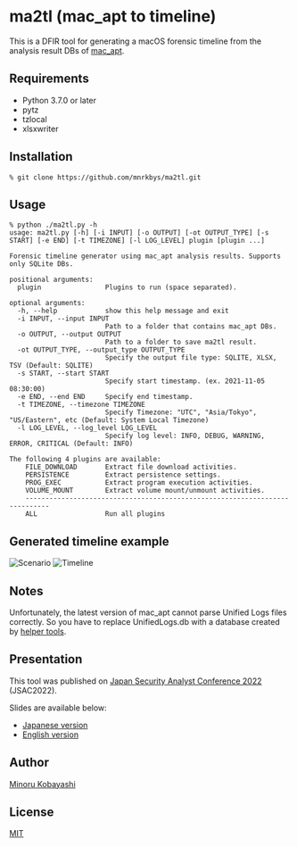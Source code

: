 # ma2tl (mac_apt to timeline)

This is a DFIR tool for generating a macOS forensic timeline from the analysis result DBs of [mac_apt](https://github.com/ydkhatri/mac_apt).

## Requirements

- Python 3.7.0 or later
- pytz
- tzlocal
- xlsxwriter

## Installation

```Shell
% git clone https://github.com/mnrkbys/ma2tl.git
```

## Usage

```Shell
% python ./ma2tl.py -h
usage: ma2tl.py [-h] [-i INPUT] [-o OUTPUT] [-ot OUTPUT_TYPE] [-s START] [-e END] [-t TIMEZONE] [-l LOG_LEVEL] plugin [plugin ...]

Forensic timeline generator using mac_apt analysis results. Supports only SQLite DBs.

positional arguments:
  plugin                Plugins to run (space separated).

optional arguments:
  -h, --help            show this help message and exit
  -i INPUT, --input INPUT
                        Path to a folder that contains mac_apt DBs.
  -o OUTPUT, --output OUTPUT
                        Path to a folder to save ma2tl result.
  -ot OUTPUT_TYPE, --output_type OUTPUT_TYPE
                        Specify the output file type: SQLITE, XLSX, TSV (Default: SQLITE)
  -s START, --start START
                        Specify start timestamp. (ex. 2021-11-05 08:30:00)
  -e END, --end END     Specify end timestamp.
  -t TIMEZONE, --timezone TIMEZONE
                        Specify Timezone: "UTC", "Asia/Tokyo", "US/Eastern", etc (Default: System Local Timezone)
  -l LOG_LEVEL, --log_level LOG_LEVEL
                        Specify log level: INFO, DEBUG, WARNING, ERROR, CRITICAL (Default: INFO)

The following 4 plugins are available:
    FILE_DOWNLOAD       Extract file download activities.
    PERSISTENCE         Extract persistence settings.
    PROG_EXEC           Extract program execution activities.
    VOLUME_MOUNT        Extract volume mount/unmount activities.
    ----------------------------------------------------------------------------
    ALL                 Run all plugins
```

## Generated timeline example

![Scenario](images/demo_scenario.png)
![Timeline](images/demo_timeline.png)

## Notes
Unfortunately, the latest version of mac_apt cannot parse Unified Logs files correctly. So you have to replace UnifiedLogs.db with a database created by [helper tools](https://github.com/mnrkbys/ma2tl/tree/main/helper_tools).

## Presentation

This tool was published on [Japan Security Analyst Conference 2022](https://jsac.jpcert.or.jp/en/index.html) (JSAC2022).

Slides are available below:

- [Japanese version](https://jsac.jpcert.or.jp/archive/2022/pdf/JSAC2022_2_kobayashi_jp.pdf)
- [English version](https://jsac.jpcert.or.jp/archive/2022/pdf/JSAC2022_2_kobayashi_en.pdf)

## Author

[Minoru Kobayashi](https://twitter.com/unkn0wnbit)

## License

[MIT](http://opensource.org/licenses/mit-license.php)
